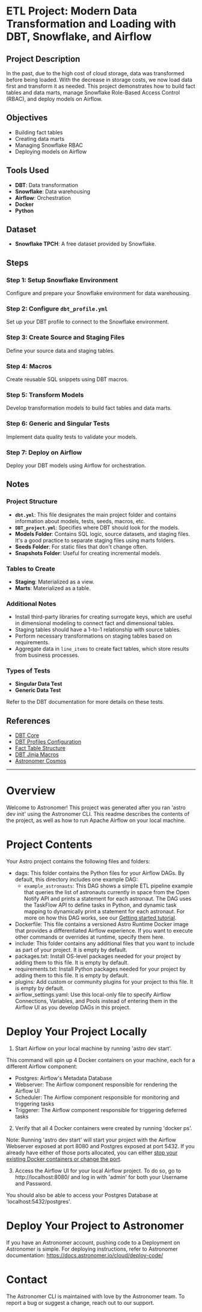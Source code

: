 
# ETL Project: Modern Data Transformation and Loading with DBT, Snowflake, and Airflow

## Project Description

In the past, due to the high cost of cloud storage, data was transformed before being loaded. With the decrease in storage costs, we now load data first and transform it as needed. This project demonstrates how to build fact tables and data marts, manage Snowflake Role-Based Access Control (RBAC), and deploy models on Airflow.

## Objectives
- Building fact tables
- Creating data marts
- Managing Snowflake RBAC
- Deploying models on Airflow

## Tools Used
- **DBT**: Data transformation
- **Snowflake**: Data warehousing
- **Airflow**: Orchestration
- **Docker**
- **Python**

## Dataset
- **Snowflake TPCH**: A free dataset provided by Snowflake.

## Steps

### Step 1: Setup Snowflake Environment
Configure and prepare your Snowflake environment for data warehousing.

### Step 2: Configure `dbt_profile.yml`
Set up your DBT profile to connect to the Snowflake environment.

### Step 3: Create Source and Staging Files
Define your source data and staging tables.

### Step 4: Macros
Create reusable SQL snippets using DBT macros.

### Step 5: Transform Models
Develop transformation models to build fact tables and data marts.

### Step 6: Generic and Singular Tests
Implement data quality tests to validate your models.

### Step 7: Deploy on Airflow
Deploy your DBT models using Airflow for orchestration.

## Notes

### Project Structure
- **`dbt.yml`**: This file designates the main project folder and contains information about models, tests, seeds, macros, etc.
- **`DBT_project.yml`**: Specifies where DBT should look for the models.
- **Models Folder**: Contains SQL logic, source datasets, and staging files. It's a good practice to separate staging files using marts folders.
- **Seeds Folder**: For static files that don't change often.
- **Snapshots Folder**: Useful for creating incremental models.

### Tables to Create
- **Staging**: Materialized as a view.
- **Marts**: Materialized as a table.

### Additional Notes
- Install third-party libraries for creating surrogate keys, which are useful in dimensional modeling to connect fact and dimensional tables.
- Staging tables should have a 1-to-1 relationship with source tables.
- Perform necessary transformations on staging tables based on requirements.
- Aggregate data in `line_items` to create fact tables, which store results from business processes.

### Types of Tests
- **Singular Data Test**
- **Generic Data Test**

Refer to the DBT documentation for more details on these tests.

## References
- [DBT Core](https://pypi.org/project/dbt-core/)
- [DBT Profiles Configuration](https://docs.getdbt.com/docs/core/connect-data-platform/profiles.yml)
- [Fact Table Structure](https://www.kimballgroup.com/data-warehouse-business-intelligence-resources/kimball-techniques/dimensional-modeling-techniques/fact-table-structure/)
- [DBT Jinja Macros](https://docs.getdbt.com/docs/build/jinja-macros)
- [Astronomer Cosmos](https://github.com/astronomer/astronomer-cosmos)

---

Overview
========

Welcome to Astronomer! This project was generated after you ran 'astro dev init' using the Astronomer CLI. This readme describes the contents of the project, as well as how to run Apache Airflow on your local machine.

Project Contents
================

Your Astro project contains the following files and folders:

- dags: This folder contains the Python files for your Airflow DAGs. By default, this directory includes one example DAG:
    - `example_astronauts`: This DAG shows a simple ETL pipeline example that queries the list of astronauts currently in space from the Open Notify API and prints a statement for each astronaut. The DAG uses the TaskFlow API to define tasks in Python, and dynamic task mapping to dynamically print a statement for each astronaut. For more on how this DAG works, see our [Getting started tutorial](https://docs.astronomer.io/learn/get-started-with-airflow).
- Dockerfile: This file contains a versioned Astro Runtime Docker image that provides a differentiated Airflow experience. If you want to execute other commands or overrides at runtime, specify them here.
- include: This folder contains any additional files that you want to include as part of your project. It is empty by default.
- packages.txt: Install OS-level packages needed for your project by adding them to this file. It is empty by default.
- requirements.txt: Install Python packages needed for your project by adding them to this file. It is empty by default.
- plugins: Add custom or community plugins for your project to this file. It is empty by default.
- airflow_settings.yaml: Use this local-only file to specify Airflow Connections, Variables, and Pools instead of entering them in the Airflow UI as you develop DAGs in this project.

Deploy Your Project Locally
===========================

1. Start Airflow on your local machine by running 'astro dev start'.

This command will spin up 4 Docker containers on your machine, each for a different Airflow component:

- Postgres: Airflow's Metadata Database
- Webserver: The Airflow component responsible for rendering the Airflow UI
- Scheduler: The Airflow component responsible for monitoring and triggering tasks
- Triggerer: The Airflow component responsible for triggering deferred tasks

2. Verify that all 4 Docker containers were created by running 'docker ps'.

Note: Running 'astro dev start' will start your project with the Airflow Webserver exposed at port 8080 and Postgres exposed at port 5432. If you already have either of those ports allocated, you can either [stop your existing Docker containers or change the port](https://docs.astronomer.io/astro/test-and-troubleshoot-locally#ports-are-not-available).

3. Access the Airflow UI for your local Airflow project. To do so, go to http://localhost:8080/ and log in with 'admin' for both your Username and Password.

You should also be able to access your Postgres Database at 'localhost:5432/postgres'.

Deploy Your Project to Astronomer
=================================

If you have an Astronomer account, pushing code to a Deployment on Astronomer is simple. For deploying instructions, refer to Astronomer documentation: https://docs.astronomer.io/cloud/deploy-code/

Contact
=======

The Astronomer CLI is maintained with love by the Astronomer team. To report a bug or suggest a change, reach out to our support.
